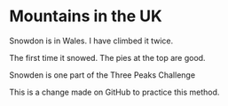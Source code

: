 Mountains in the UK
===================

Snowdon is in Wales. I have climbed it twice.

The first time it snowed.
The pies at the top are good.

Snowden is one part of the Three Peaks Challenge

This is a change made on GitHub to practice this method.
